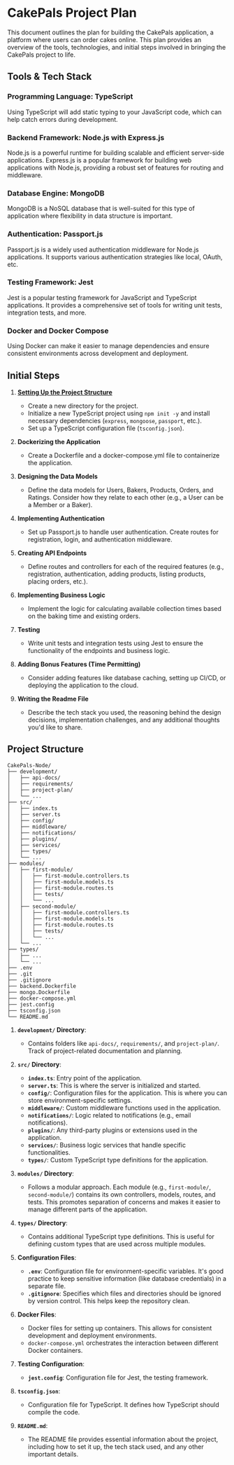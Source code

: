 # CakePals Project Plan

This document outlines the plan for building the CakePals application, a platform where users can order cakes online. This plan provides an overview of the tools, technologies, and initial steps involved in bringing the CakePals project to life.

## Tools & Tech Stack

### Programming Language: TypeScript

Using TypeScript will add static typing to your JavaScript code, which can help catch errors during development.

### Backend Framework: Node.js with Express.js

Node.js is a powerful runtime for building scalable and efficient server-side applications. Express.js is a popular framework for building web applications with Node.js, providing a robust set of features for routing and middleware.

### Database Engine: MongoDB

MongoDB is a NoSQL database that is well-suited for this type of application where flexibility in data structure is important.

### Authentication: Passport.js

Passport.js is a widely used authentication middleware for Node.js applications. It supports various authentication strategies like local, OAuth, etc.

### Testing Framework: Jest

Jest is a popular testing framework for JavaScript and TypeScript applications. It provides a comprehensive set of tools for writing unit tests, integration tests, and more.

### Docker and Docker Compose

Using Docker can make it easier to manage dependencies and ensure consistent environments across development and deployment.

## Initial Steps

1. [**Setting Up the Project Structure**](./step-01-setting-up-the-project-structure)

   - Create a new directory for the project.
   - Initialize a new TypeScript project using `npm init -y` and install necessary dependencies (`express`, `mongoose`, `passport`, etc.).
   - Set up a TypeScript configuration file (`tsconfig.json`).

2. **Dockerizing the Application**

   - Create a Dockerfile and a docker-compose.yml file to containerize the application.

3. **Designing the Data Models**

   - Define the data models for Users, Bakers, Products, Orders, and Ratings. Consider how they relate to each other (e.g., a User can be a Member or a Baker).

4. **Implementing Authentication**

   - Set up Passport.js to handle user authentication. Create routes for registration, login, and authentication middleware.

5. **Creating API Endpoints**

   - Define routes and controllers for each of the required features (e.g., registration, authentication, adding products, listing products, placing orders, etc.).

6. **Implementing Business Logic**

   - Implement the logic for calculating available collection times based on the baking time and existing orders.

7. **Testing**

   - Write unit tests and integration tests using Jest to ensure the functionality of the endpoints and business logic.

8. **Adding Bonus Features (Time Permitting)**

   - Consider adding features like database caching, setting up CI/CD, or deploying the application to the cloud.

9. **Writing the Readme File**
   - Describe the tech stack you used, the reasoning behind the design decisions, implementation challenges, and any additional thoughts you'd like to share.

## Project Structure

```plaintext
CakePals-Node/
├── development/
│   ├── api-docs/
│   ├── requirements/
│   ├── project-plan/
│   └── ...
├── src/
│   ├── index.ts
│   ├── server.ts
│   ├── config/
│   ├── middleware/
│   ├── notifications/
│   ├── plugins/
│   ├── services/
│   ├── types/
│   └── ...
├── modules/
│   ├── first-module/
│   │   ├── first-module.controllers.ts
│   │   ├── first-module.models.ts
│   │   ├── first-module.routes.ts
│   │   ├── tests/
│   │   └── ...
│   ├── second-module/
│   │   ├── first-module.controllers.ts
│   │   ├── first-module.models.ts
│   │   ├── first-module.routes.ts
│   │   ├── tests/
│   │   └── ...
│   └── ...
├── types/
│   ├── ...
│   └── ...
├── .env
├── .git
├── .gitignore
├── backend.Dockerfile
├── mongo.Dockerfile
├── docker-compose.yml
├── jest.config
├── tsconfig.json
└── README.md
```

1. **`development/` Directory**:

   - Contains folders like `api-docs/`, `requirements/`, and `project-plan/`. Track of project-related documentation and planning.

2. **`src/` Directory**:

   - **`index.ts`**: Entry point of the application.
   - **`server.ts`**: This is where the server is initialized and started.
   - **`config/`**: Configuration files for the application. This is where you can store environment-specific settings.
   - **`middleware/`**: Custom middleware functions used in the application.
   - **`notifications/`**: Logic related to notifications (e.g., email notifications).
   - **`plugins/`**: Any third-party plugins or extensions used in the application.
   - **`services/`**: Business logic services that handle specific functionalities.
   - **`types/`**: Custom TypeScript type definitions for the application.

3. **`modules/` Directory**:

   - Follows a modular approach. Each module (e.g., `first-module/`, `second-module/`) contains its own controllers, models, routes, and tests. This promotes separation of concerns and makes it easier to manage different parts of the application.

4. **`types/` Directory**:

   - Contains additional TypeScript type definitions. This is useful for defining custom types that are used across multiple modules.

5. **Configuration Files**:

   - **`.env`**: Configuration file for environment-specific variables. It's good practice to keep sensitive information (like database credentials) in a separate file.
   - **`.gitignore`**: Specifies which files and directories should be ignored by version control. This helps keep the repository clean.

6. **Docker Files**:

   - Docker files for setting up containers. This allows for consistent development and deployment environments.
   - `docker-compose.yml` orchestrates the interaction between different Docker containers.

7. **Testing Configuration**:

   - **`jest.config`**: Configuration file for Jest, the testing framework.

8. **`tsconfig.json`**:

   - Configuration file for TypeScript. It defines how TypeScript should compile the code.

9. **`README.md`**:
   - The README file provides essential information about the project, including how to set it up, the tech stack used, and any other important details.
